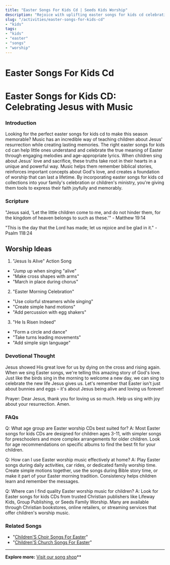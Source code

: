 ```yaml
---
title: "Easter Songs For Kids Cd | Seeds Kids Worship"
description: "Rejoice with uplifting easter songs for kids cd celebrating Jesus' resurrection. Easter worship resources for kids and Sunday school."
slug: "/activities/easter-songs-for-kids-cd"
- "kids"
tags:
- "kids"
- "easter"
- "songs"
- "worship"
---
```


# Easter Songs For Kids Cd

# Easter Songs for Kids CD: Celebrating Jesus with Music

### Introduction
Looking for the perfect easter songs for kids cd to make this season memorable? Music has an incredible way of teaching children about Jesus' resurrection while creating lasting memories. The right easter songs for kids cd can help little ones understand and celebrate the true meaning of Easter through engaging melodies and age-appropriate lyrics. When children sing about Jesus' love and sacrifice, these truths take root in their hearts in a unique and powerful way. Music helps them remember biblical stories, reinforces important concepts about God's love, and creates a foundation of worship that can last a lifetime. By incorporating easter songs for kids cd collections into your family's celebration or children's ministry, you're giving them tools to express their faith joyfully and memorably.

### Scripture
"Jesus said, 'Let the little children come to me, and do not hinder them, for the kingdom of heaven belongs to such as these.'" - Matthew 19:14

"This is the day that the Lord has made; let us rejoice and be glad in it." - Psalm 118:24

## Worship Ideas
1. "Jesus Is Alive" Action Song
- "Jump up when singing "alive"
- "Make cross shapes with arms"
- "March in place during chorus"

2. "Easter Morning Celebration"
- "Use colorful streamers while singing"
- "Create simple hand motions"
- "Add percussion with egg shakers"

3. "He Is Risen Indeed"
- "Form a circle and dance"
- "Take turns leading movements"
- "Add simple sign language"

### Devotional Thought
Jesus showed His great love for us by dying on the cross and rising again. When we sing Easter songs, we're telling this amazing story of God's love. Just like the birds sing in the morning to welcome a new day, we can sing to celebrate the new life Jesus gives us. Let's remember that Easter isn't just about bunnies and eggs – it's about Jesus being alive and loving us forever!

Prayer: Dear Jesus, thank you for loving us so much. Help us sing with joy about your resurrection. Amen.

### FAQs

Q: What age group are Easter worship CDs best suited for?
A: Most Easter songs for kids CDs are designed for children ages 3-11, with simpler songs for preschoolers and more complex arrangements for older children. Look for age recommendations on specific albums to find the best fit for your children.

Q: How can I use Easter worship music effectively at home?
A: Play Easter songs during daily activities, car rides, or dedicated family worship time. Create simple motions together, use the songs during Bible story time, or make it part of your Easter morning tradition. Consistency helps children learn and remember the messages.

Q: Where can I find quality Easter worship music for children?
A: Look for Easter songs for kids CDs from trusted Christian publishers like Lifeway Kids, Group Publishing, or Seeds Family Worship. Many are available through Christian bookstores, online retailers, or streaming services that offer children's worship music.

### Related Songs

- "[Children'S Choir Songs For Easter](/activities/children-s-choir-songs-for-easter/)"
- "[Children'S Church Songs For Easter](/activities/children-s-church-songs-for-easter/)"

---

**Explore more:** [Visit our song shop](https://seedskidsworship.com/shop)**

<!-- Schema Markup -->
<script type="application/ld+json">
{
  "@context": "https://schema.org",
  "@type": "MusicRecording",
  "name": "Easter Songs For Kids Cd",
  "byArtist": {
    "@type": "MusicGroup",
    "name": "Seeds Kids Worship"
  },
  "isFamilyFriendly": true,
  "url": "https://seedskidsworship.com/activities/easter-songs-for-kids-cd/"
}
</script>